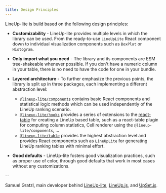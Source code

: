 ```yaml
---
title: Design Principles
---
```


LineUp-lite is build based on the following design principles:

- **Customizability** -
  LineUp-lite provides multiple levels in which the library can be used.
  From the ready-to-use `LineUpLite` React component down to individual visualization components such as `BoxPlot` or `Histogram`.

- **Only import what you need** -
  The library and its components are ESM tree-shakeable whenever possible.
  If you don't have a numeric column in your table, there is no need to have the code for one in your bundle.

- **Layered architecture** -
  To further emphasize the previous points, the library is split up in three packages, each implementing a different abstraction level:
  - [`@lineup-lite/components`](https://npmjs.com/package/@lineup-lite/components)
    contains basic React components and statistical logic methods which can be used independently of the LineUp ranking scenario.
  - [`@lineup-lite/hooks`](https://npmjs.com/package/@lineup-lite/hooks)
    provides a series of extensions to the [react-table](react-table.tanstack.com/) for creating a LineUp based table, such as a react-table plugin for computing column statistics, Cell renderer using the `@lineup-lite/components`, ...
  - [`@lineup-lite/table`](https://npmjs.com/package/@lineup-lite/table)
    provides the highest abstraction level and provides React components such as `LineUpLite` for generating LineUp ranking tables with minimal effort.
- **Good defaults** -
  LineUp-lite fosters good visualization practices, such as proper use of color, through good defaults that work in most cases without any customizations.

--

Samuel Gratzl, main developer behind [LineUp-lite](https://lineup-lite.netlify.app), [LineUp.js](https://lineup.js.org), and [UpSet.js](https://upset.js.org).
